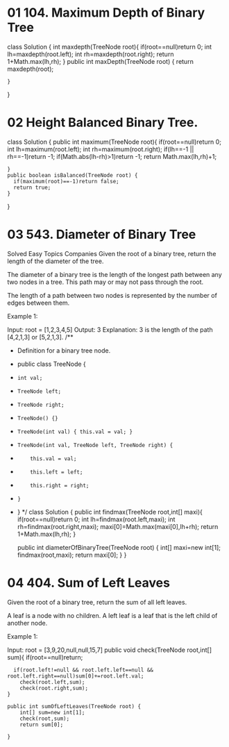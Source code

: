 # 01 104. Maximum Depth of Binary Tree
class Solution {
    int maxdepth(TreeNode root){
        if(root==null)return 0;
        int lh=maxdepth(root.left);
        int rh=maxdepth(root.right);
        return 1+Math.max(lh,rh);
    }
    public int maxDepth(TreeNode root) {
        return maxdepth(root);

    }
}


# 02 Height Balanced Binary Tree.

class Solution { 
    public int maximum(TreeNode root){
        if(root==null)return 0;
        int lh=maximum(root.left);
        int rh=maximum(root.right);
        if(lh==-1 || rh==-1)return -1;
        if(Math.abs(lh-rh)>1)return -1;
        return Math.max(lh,rh)+1;

    }
    public boolean isBalanced(TreeNode root) {
      if(maximum(root)==-1)return false;
      return true;
    }
}


# 03 543. Diameter of Binary Tree
Solved
Easy
Topics
Companies
Given the root of a binary tree, return the length of the diameter of the tree.

The diameter of a binary tree is the length of the longest path between any two nodes in a tree. This path may or may not pass through the root.

The length of a path between two nodes is represented by the number of edges between them.

 

Example 1:


Input: root = [1,2,3,4,5]
Output: 3
Explanation: 3 is the length of the path [4,2,1,3] or [5,2,1,3].
/**
 * Definition for a binary tree node.
 * public class TreeNode {
 *     int val;
 *     TreeNode left;
 *     TreeNode right;
 *     TreeNode() {}
 *     TreeNode(int val) { this.val = val; }
 *     TreeNode(int val, TreeNode left, TreeNode right) {
 *         this.val = val;
 *         this.left = left;
 *         this.right = right;
 *     }
 * }
 */
class Solution {
    public int findmax(TreeNode root,int[] maxi){
        if(root==null)return 0;
        int lh=findmax(root.left,maxi);
        int rh=findmax(root.right,maxi);
        maxi[0]=Math.max(maxi[0],lh+rh);
    return 1+Math.max(lh,rh);
    }

    public int diameterOfBinaryTree(TreeNode root) {
        int[] maxi=new int[1];
       findmax(root,maxi);
       return maxi[0];
    }
}

# 04 404. Sum of Left Leaves

Given the root of a binary tree, return the sum of all left leaves.

A leaf is a node with no children. A left leaf is a leaf that is the left child of another node.

 

Example 1:


Input: root = [3,9,20,null,null,15,7]
    public void check(TreeNode root,int[] sum){
      if(root==null)return;
      
      if(root.left!=null && root.left.left==null && root.left.right==null)sum[0]+=root.left.val;
        check(root.left,sum);
        check(root.right,sum);
    }

    public int sumOfLeftLeaves(TreeNode root) {
        int[] sum=new int[1];
        check(root,sum);
        return sum[0];
        
    }